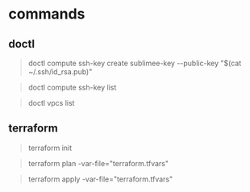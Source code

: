 # commands

## doctl

> doctl compute ssh-key create sublimee-key --public-key "$(cat ~/.ssh/id_rsa.pub)"

> doctl compute ssh-key list

> doctl vpcs list

## terraform

> terraform init

> terraform plan -var-file="terraform.tfvars"

> terraform apply -var-file="terraform.tfvars"
